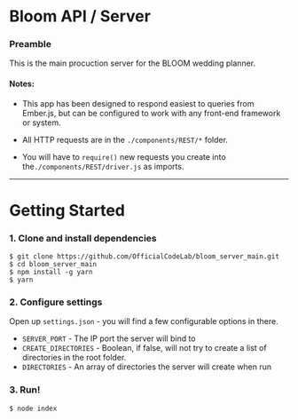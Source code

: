 # Bloom API / Server


### Preamble

This is the main procuction server for the BLOOM wedding planner.

#### Notes: 
- This app has been designed to respond easiest to queries from Ember.js,
but can be configured to work with any front-end framework or system.

- All HTTP requests are in the `./components/REST/*` folder.

- You will have to  `require()` new requests you create into the`./components/REST/driver.js` as imports.

-----

# Getting Started

### 1. Clone and install dependencies

    $ git clone https://github.com/OfficialCodeLab/bloom_server_main.git 
    $ cd bloom_server_main
    $ npm install -g yarn
    $ yarn
    
### 2. Configure settings

Open up `settings.json` - you will find a few configurable options in there.

- `SERVER_PORT` - The IP port the server will bind to
- `CREATE_DIRECTORIES` - Boolean, if false, will not try to create a list of directories in the root folder.
- `DIRECTORIES` - An array of directories the server will create when run
    
### 3. Run!

    $ node index

